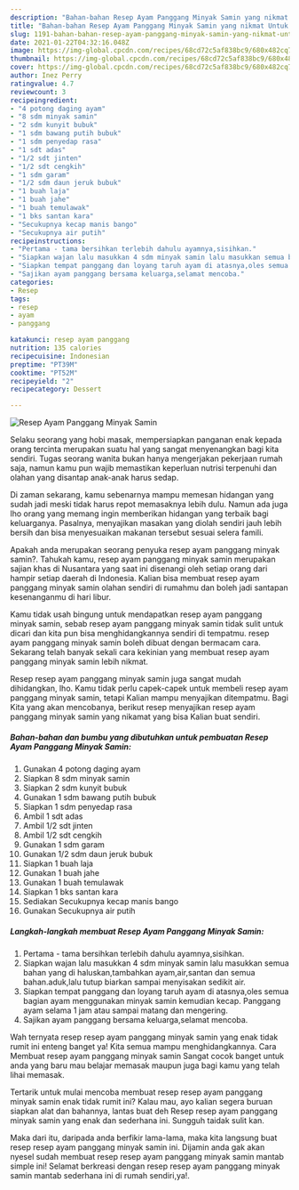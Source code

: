 ```yaml
---
description: "Bahan-bahan Resep Ayam Panggang Minyak Samin yang nikmat Untuk Jualan"
title: "Bahan-bahan Resep Ayam Panggang Minyak Samin yang nikmat Untuk Jualan"
slug: 1191-bahan-bahan-resep-ayam-panggang-minyak-samin-yang-nikmat-untuk-jualan
date: 2021-01-22T04:32:16.048Z
image: https://img-global.cpcdn.com/recipes/68cd72c5af838bc9/680x482cq70/resep-ayam-panggang-minyak-samin-foto-resep-utama.jpg
thumbnail: https://img-global.cpcdn.com/recipes/68cd72c5af838bc9/680x482cq70/resep-ayam-panggang-minyak-samin-foto-resep-utama.jpg
cover: https://img-global.cpcdn.com/recipes/68cd72c5af838bc9/680x482cq70/resep-ayam-panggang-minyak-samin-foto-resep-utama.jpg
author: Inez Perry
ratingvalue: 4.7
reviewcount: 3
recipeingredient:
- "4 potong daging ayam"
- "8 sdm minyak samin"
- "2 sdm kunyit bubuk"
- "1 sdm bawang putih bubuk"
- "1 sdm penyedap rasa"
- "1 sdt adas"
- "1/2 sdt jinten"
- "1/2 sdt cengkih"
- "1 sdm garam"
- "1/2 sdm daun jeruk bubuk"
- "1 buah laja"
- "1 buah jahe"
- "1 buah temulawak"
- "1 bks santan kara"
- "Secukupnya kecap manis bango"
- "Secukupnya air putih"
recipeinstructions:
- "Pertama - tama bersihkan terlebih dahulu ayamnya,sisihkan."
- "Siapkan wajan lalu masukkan 4 sdm minyak samin lalu masukkan semua bahan yang di haluskan,tambahkan ayam,air,santan dan semua bahan.aduk,lalu tutup biarkan sampai menyisakan sedikit air."
- "Siapkan tempat panggang dan loyang taruh ayam di atasnya,oles semua bagian ayam menggunakan minyak samin kemudian kecap. Panggang ayam selama 1 jam atau sampai matang dan mengering."
- "Sajikan ayam panggang bersama keluarga,selamat mencoba."
categories:
- Resep
tags:
- resep
- ayam
- panggang

katakunci: resep ayam panggang 
nutrition: 135 calories
recipecuisine: Indonesian
preptime: "PT39M"
cooktime: "PT52M"
recipeyield: "2"
recipecategory: Dessert

---
```



![Resep Ayam Panggang Minyak Samin](https://img-global.cpcdn.com/recipes/68cd72c5af838bc9/680x482cq70/resep-ayam-panggang-minyak-samin-foto-resep-utama.jpg)

Selaku seorang yang hobi masak, mempersiapkan panganan enak kepada orang tercinta merupakan suatu hal yang sangat menyenangkan bagi kita sendiri. Tugas seorang  wanita bukan hanya mengerjakan pekerjaan rumah saja, namun kamu pun wajib memastikan keperluan nutrisi terpenuhi dan olahan yang disantap anak-anak harus sedap.

Di zaman  sekarang, kamu sebenarnya mampu memesan hidangan yang sudah jadi meski tidak harus repot memasaknya lebih dulu. Namun ada juga lho orang yang memang ingin memberikan hidangan yang terbaik bagi keluarganya. Pasalnya, menyajikan masakan yang diolah sendiri jauh lebih bersih dan bisa menyesuaikan makanan tersebut sesuai selera famili. 



Apakah anda merupakan seorang penyuka resep ayam panggang minyak samin?. Tahukah kamu, resep ayam panggang minyak samin merupakan sajian khas di Nusantara yang saat ini disenangi oleh setiap orang dari hampir setiap daerah di Indonesia. Kalian bisa membuat resep ayam panggang minyak samin olahan sendiri di rumahmu dan boleh jadi santapan kesenanganmu di hari libur.

Kamu tidak usah bingung untuk mendapatkan resep ayam panggang minyak samin, sebab resep ayam panggang minyak samin tidak sulit untuk dicari dan kita pun bisa menghidangkannya sendiri di tempatmu. resep ayam panggang minyak samin boleh dibuat dengan bermacam cara. Sekarang telah banyak sekali cara kekinian yang membuat resep ayam panggang minyak samin lebih nikmat.

Resep resep ayam panggang minyak samin juga sangat mudah dihidangkan, lho. Kamu tidak perlu capek-capek untuk membeli resep ayam panggang minyak samin, tetapi Kalian mampu menyajikan ditempatmu. Bagi Kita yang akan mencobanya, berikut resep menyajikan resep ayam panggang minyak samin yang nikamat yang bisa Kalian buat sendiri.

<!--inarticleads1-->

##### Bahan-bahan dan bumbu yang dibutuhkan untuk pembuatan Resep Ayam Panggang Minyak Samin:

1. Gunakan 4 potong daging ayam
1. Siapkan 8 sdm minyak samin
1. Siapkan 2 sdm kunyit bubuk
1. Gunakan 1 sdm bawang putih bubuk
1. Siapkan 1 sdm penyedap rasa
1. Ambil 1 sdt adas
1. Ambil 1/2 sdt jinten
1. Ambil 1/2 sdt cengkih
1. Gunakan 1 sdm garam
1. Gunakan 1/2 sdm daun jeruk bubuk
1. Siapkan 1 buah laja
1. Gunakan 1 buah jahe
1. Gunakan 1 buah temulawak
1. Siapkan 1 bks santan kara
1. Sediakan Secukupnya kecap manis bango
1. Gunakan Secukupnya air putih




<!--inarticleads2-->

##### Langkah-langkah membuat Resep Ayam Panggang Minyak Samin:

1. Pertama - tama bersihkan terlebih dahulu ayamnya,sisihkan.
1. Siapkan wajan lalu masukkan 4 sdm minyak samin lalu masukkan semua bahan yang di haluskan,tambahkan ayam,air,santan dan semua bahan.aduk,lalu tutup biarkan sampai menyisakan sedikit air.
1. Siapkan tempat panggang dan loyang taruh ayam di atasnya,oles semua bagian ayam menggunakan minyak samin kemudian kecap. Panggang ayam selama 1 jam atau sampai matang dan mengering.
1. Sajikan ayam panggang bersama keluarga,selamat mencoba.




Wah ternyata resep resep ayam panggang minyak samin yang enak tidak rumit ini enteng banget ya! Kita semua mampu menghidangkannya. Cara Membuat resep ayam panggang minyak samin Sangat cocok banget untuk anda yang baru mau belajar memasak maupun juga bagi kamu yang telah lihai memasak.

Tertarik untuk mulai mencoba membuat resep resep ayam panggang minyak samin enak tidak rumit ini? Kalau mau, ayo kalian segera buruan siapkan alat dan bahannya, lantas buat deh Resep resep ayam panggang minyak samin yang enak dan sederhana ini. Sungguh taidak sulit kan. 

Maka dari itu, daripada anda berfikir lama-lama, maka kita langsung buat resep resep ayam panggang minyak samin ini. Dijamin anda gak akan nyesel sudah membuat resep resep ayam panggang minyak samin mantab simple ini! Selamat berkreasi dengan resep resep ayam panggang minyak samin mantab sederhana ini di rumah sendiri,ya!.

